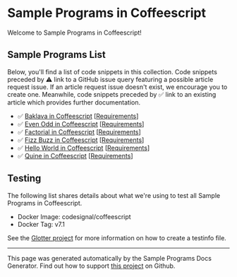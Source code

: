 # Sample Programs in Coffeescript

Welcome to Sample Programs in Coffeescript!

## Sample Programs List

Below, you'll find a list of code snippets in this collection. Code snippets preceded by :warning: link to a GitHub issue query featuring a possible article request issue. If an article request issue doesn't exist, we encourage you to create one. Meanwhile, code snippets preceded by :white_check_mark: link to an existing article which provides further documentation.

- :white_check_mark: [Baklava in Coffeescript](https://sample-programs.therenegadecoder.com/projects/baklava/coffeescript) [[Requirements](https://sample-programs.therenegadecoder.com/projects/baklava)]
- :white_check_mark: [Even Odd in Coffeescript](https://sample-programs.therenegadecoder.com/projects/even-odd/coffeescript) [[Requirements](https://sample-programs.therenegadecoder.com/projects/even-odd)]
- :white_check_mark: [Factorial in Coffeescript](https://sample-programs.therenegadecoder.com/projects/factorial/coffeescript) [[Requirements](https://sample-programs.therenegadecoder.com/projects/factorial)]
- :white_check_mark: [Fizz Buzz in Coffeescript](https://sample-programs.therenegadecoder.com/projects/fizz-buzz/coffeescript) [[Requirements](https://sample-programs.therenegadecoder.com/projects/fizz-buzz)]
- :white_check_mark: [Hello World in Coffeescript](https://sample-programs.therenegadecoder.com/projects/hello-world/coffeescript) [[Requirements](https://sample-programs.therenegadecoder.com/projects/hello-world)]
- :white_check_mark: [Quine in Coffeescript](https://sample-programs.therenegadecoder.com/projects/quine/coffeescript) [[Requirements](https://sample-programs.therenegadecoder.com/projects/quine)]

## Testing

The following list shares details about what we're using to test all Sample Programs in Coffeescript.

- Docker Image: codesignal/coffeescript
- Docker Tag: v7.1

See the [Glotter project](https://github.com/auroq/glotter) for more information on how to create a testinfo file.

---

This page was generated automatically by the Sample Programs Docs Generator. Find out how to support [this project](https://github.com/TheRenegadeCoder/sample-programs-docs-generator) on Github.